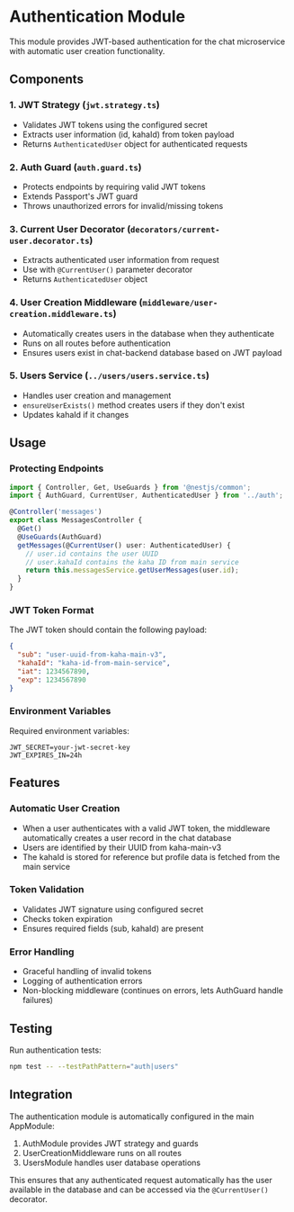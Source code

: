 # Authentication Module

This module provides JWT-based authentication for the chat microservice with automatic user creation functionality.

## Components

### 1. JWT Strategy (`jwt.strategy.ts`)
- Validates JWT tokens using the configured secret
- Extracts user information (id, kahaId) from token payload
- Returns `AuthenticatedUser` object for authenticated requests

### 2. Auth Guard (`auth.guard.ts`)
- Protects endpoints by requiring valid JWT tokens
- Extends Passport's JWT guard
- Throws unauthorized errors for invalid/missing tokens

### 3. Current User Decorator (`decorators/current-user.decorator.ts`)
- Extracts authenticated user information from request
- Use with `@CurrentUser()` parameter decorator
- Returns `AuthenticatedUser` object

### 4. User Creation Middleware (`middleware/user-creation.middleware.ts`)
- Automatically creates users in the database when they authenticate
- Runs on all routes before authentication
- Ensures users exist in chat-backend database based on JWT payload

### 5. Users Service (`../users/users.service.ts`)
- Handles user creation and management
- `ensureUserExists()` method creates users if they don't exist
- Updates kahaId if it changes

## Usage

### Protecting Endpoints

```typescript
import { Controller, Get, UseGuards } from '@nestjs/common';
import { AuthGuard, CurrentUser, AuthenticatedUser } from '../auth';

@Controller('messages')
export class MessagesController {
  @Get()
  @UseGuards(AuthGuard)
  getMessages(@CurrentUser() user: AuthenticatedUser) {
    // user.id contains the user UUID
    // user.kahaId contains the kaha ID from main service
    return this.messagesService.getUserMessages(user.id);
  }
}
```

### JWT Token Format

The JWT token should contain the following payload:

```json
{
  "sub": "user-uuid-from-kaha-main-v3",
  "kahaId": "kaha-id-from-main-service",
  "iat": 1234567890,
  "exp": 1234567890
}
```

### Environment Variables

Required environment variables:

```env
JWT_SECRET=your-jwt-secret-key
JWT_EXPIRES_IN=24h
```

## Features

### Automatic User Creation
- When a user authenticates with a valid JWT token, the middleware automatically creates a user record in the chat database
- Users are identified by their UUID from kaha-main-v3
- The kahaId is stored for reference but profile data is fetched from the main service

### Token Validation
- Validates JWT signature using configured secret
- Checks token expiration
- Ensures required fields (sub, kahaId) are present

### Error Handling
- Graceful handling of invalid tokens
- Logging of authentication errors
- Non-blocking middleware (continues on errors, lets AuthGuard handle failures)

## Testing

Run authentication tests:

```bash
npm test -- --testPathPattern="auth|users"
```

## Integration

The authentication module is automatically configured in the main AppModule:

1. AuthModule provides JWT strategy and guards
2. UserCreationMiddleware runs on all routes
3. UsersModule handles user database operations

This ensures that any authenticated request automatically has the user available in the database and can be accessed via the `@CurrentUser()` decorator.